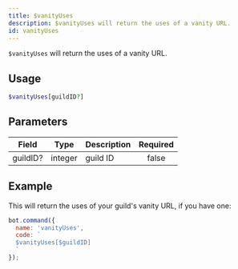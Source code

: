 ```yaml
---
title: $vanityUses 
description: $vanityUses will return the uses of a vanity URL.
id: vanityUses
---
```


`$vanityUses` will return the uses of a vanity URL.

## Usage

```php
$vanityUses[guildID?]
```

## Parameters 


| Field    | Type    | Description | Required |
| -------- | ------- | ----------- |:--------:|
| guildID? | integer | guild ID    |    false    |


## Example

This will return the uses of your guild's vanity URL, if you have one:

```javascript
bot.command({
  name: 'vanityUses',
  code: `
  $vanityUses[$guildID]
  `
});
```
